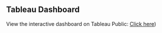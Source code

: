 ## Tableau Dashboard  
View the interactive dashboard on Tableau Public: [Click here](https://public.tableau.com/views/ipl_dataset_tab/Dash_intro?:language=en-US&:sid=&:redirect=auth&:display_count=n&:origin=viz_share_link))
